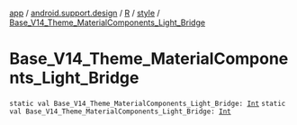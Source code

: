 [app](../../../index.md) / [android.support.design](../../index.md) / [R](../index.md) / [style](index.md) / [Base_V14_Theme_MaterialComponents_Light_Bridge](./-base_-v14_-theme_-material-components_-light_-bridge.md)

# Base_V14_Theme_MaterialComponents_Light_Bridge

`static val Base_V14_Theme_MaterialComponents_Light_Bridge: `[`Int`](https://kotlinlang.org/api/latest/jvm/stdlib/kotlin/-int/index.html)
`static val Base_V14_Theme_MaterialComponents_Light_Bridge: `[`Int`](https://kotlinlang.org/api/latest/jvm/stdlib/kotlin/-int/index.html)